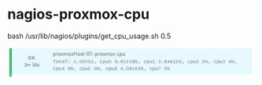 # nagios-proxmox-cpu

bash /usr/lib/nagios/plugins/get_cpu_usage.sh 0.5

![alt text](cpu.JPG "Icinga Output")
